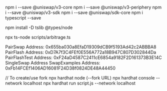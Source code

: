 npm i --save @uniswap/v3-core
npm i --save @uniswap/v3-periphery
npm i --save @uniswap/v3-sdk
npm i --save @uniswap/sdk-core
npm i typescript --save

npm install -D tslib @types/node

npx ts-node scripts/arbitrage.ts

PairSwap Address: 0x655ba030a8EfaD19309dCB9f5193Ad42c2ABBBA8
PairFlash Address: 0xD7A7f3C4FEf0E556A772a18B947C807D302844Da
PairFlashTest Address: 0xF24aD4587C2411cE6854a9182F2D161373B3E14C
SingleSwap Address
SwapExamples Address: 0xFb14FCEf1406AD16081F24D38f0824DE48A44450

// To create/use fork
npx hardhat node (--fork URL)
npx hardhat console --network localhost
npx hardhat run script.js --network localhost